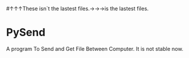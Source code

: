 #↑↑↑These isn`t the lastest files.→→→is the lastest files.
# PySend
A program To Send and Get File Between Computer.
It is not stable now.
